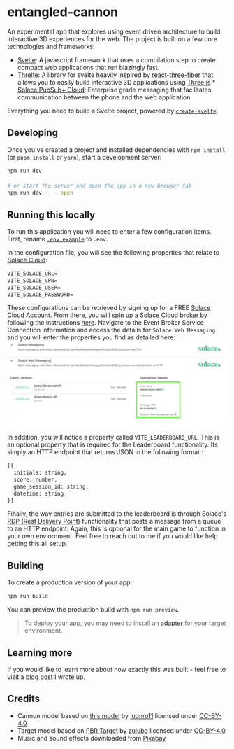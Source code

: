 # entangled-cannon

An experimental app that explores using event driven architecture to build interactive 3D experiences for the web. The project is built on a few core technologies and frameworks:

   * [Svelte](https://svelte.dev): A javascript framework that uses a compilation step to create compact web applications that run blazingly fast.
   * [Threlte](https://threlte.xyz): A library for svelte heavily inspired by [react-three-fiber](https://github.com/pmndrs/react-three-fiber) that allows you to easily build interactive 3D applications using [Three.js](https://threejs.org)
    * [Solace PubSub+ Cloud](https://solace.cloud): Enterprise grade messaging that facilitates communication between the phone and the web application


Everything you need to build a Svelte project, powered by [`create-svelte`](https://github.com/sveltejs/kit/tree/master/packages/create-svelte).


## Developing

Once you've created a project and installed dependencies with `npm install` (or `pnpm install` or `yarn`), start a development server:

```bash
npm run dev

# or start the server and open the app in a new browser tab
npm run dev -- --open
```

## Running this locally

To run this application you will need to enter a few configuration items. First, rename [`.env.example`](.env.example) to `.env`. 

In the configuration file, you will see the following properties that relate to [Solace Cloud](https://solace.cloud):
```
VITE_SOLACE_URL= 
VITE_SOLACE_VPN= 
VITE_SOLACE_USER= 
VITE_SOLACE_PASSWORD=
``` 
These configurations can be retrieved by signing up for a FREE [Solace Cloud](https://solace.cloud) Account. From there, you will spin up a Solace Cloud broker by following the instructions [here](https://docs.solace.com/Cloud/ggs_create_first_service.htm). Navigate to the Event Broker Service Connection information and access the details for `Solace Web Messaging` and you will enter the properties you find as detailed here:
![Solace-WS](readme-files/solace-ws-connection-example.png)

In addition, you will notice a property called `VITE_LEADERBOARD_URL`. This is an optional property that is required for the Leaderboard functionality. Its simply an HTTP endpoint that returns JSON in the following format :
```
[{
  initials: string,
  score: number,
  game_session_id: string,
  datetime: string
}]
```

Finally, the way entries are submitted to the leaderboard is through Solace's [RDP (Rest Delivery Point)](https://docs.solace.com/Services/Managing-RDPs.htm) functionality that posts a message from a queue to an HTTP endpoint. Again, this is optional for the main game to function in your own enviornment. Feel free to reach out to me if you would like help getting this all setup.

## Building

To create a production version of your app:

```bash
npm run build
```

You can preview the production build with `npm run preview`.

> To deploy your app, you may need to install an [adapter](https://kit.svelte.dev/docs/adapters) for your target environment.

## Learning more

If you would like to learn more about how exactly this was built - feel free to visit a [blog post](https://tkthetechie.io/blog/event-driven-3d-javscript) I wrote up. 

## Credits

   * Cannon model based on [this model](https://sketchfab.com/3d-models/cannon-4ca9b1f52fcc4d399ee65ed7778cfe30) by [luonro11](https://sketchfab.com/luonro11) licensed under [CC-BY-4.0](http://creativecommons.org/licenses/by/4.0/)
   * Target model based on [PBR Target](https://sketchfab.com/3d-models/pbr-target-ea1bec8a10054369862412c6d451e558) by [zulubo](https://sketchfab.com/zulubo) licensed under [CC-BY-4.0](http://creativecommons.org/licenses/by/4.0/)
   * Music and sound effects downloaded from [Pixabay](https://pixabay.com/)